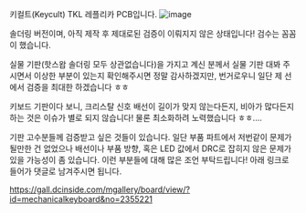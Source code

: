 키컬트(Keycult) TKL 레플리카 PCB입니다. 
![image](https://github.com/user-attachments/assets/379ba3d2-f667-4b87-bbcc-13621c5277ba)

솔더링 버전이며, 아직 제작 후 제대로된 검증이 이뤄지지 않은 상태입니다!
검수는 꼼꼼이 했습니다.

실물 기판(핫스왑 솔더링 모두 상관없습니다)을 가지고 계신 분께서 실물 기판 대봐 주시면서 이상한 부분이 있는지 확인해주시면 정말 감사하겠지만, 번거로우니 일단 제 선에서 검증을 최대한 하겠습니다 ㅎㅎ

키보드 기판이다 보니, 크리스탈 신호 배선이 길이가 맞지 않는다든지, 비아가 많다든지 하는 것은 이슈가 별로 되지 않습니다!
물론 최소화하려 노력했습니다 ㅎㅎ....

기판 고수분들께 검증받고 싶은 것들이 있습니다.
일단 부품 파트에서 저번같이 문제가 될만한 건 없었으나
배선이나 부품 방향, 혹은 LED 값에서 DRC로 잡히지 않은 문제가 있을 가능성이 좀 있습니다.
이런 부분들에 대해 많은 조언 부탁드립니다!
아래 링크로 들어가 댓글로 남겨주시면 됩니다.

https://gall.dcinside.com/mgallery/board/view/?id=mechanicalkeyboard&no=2355221


